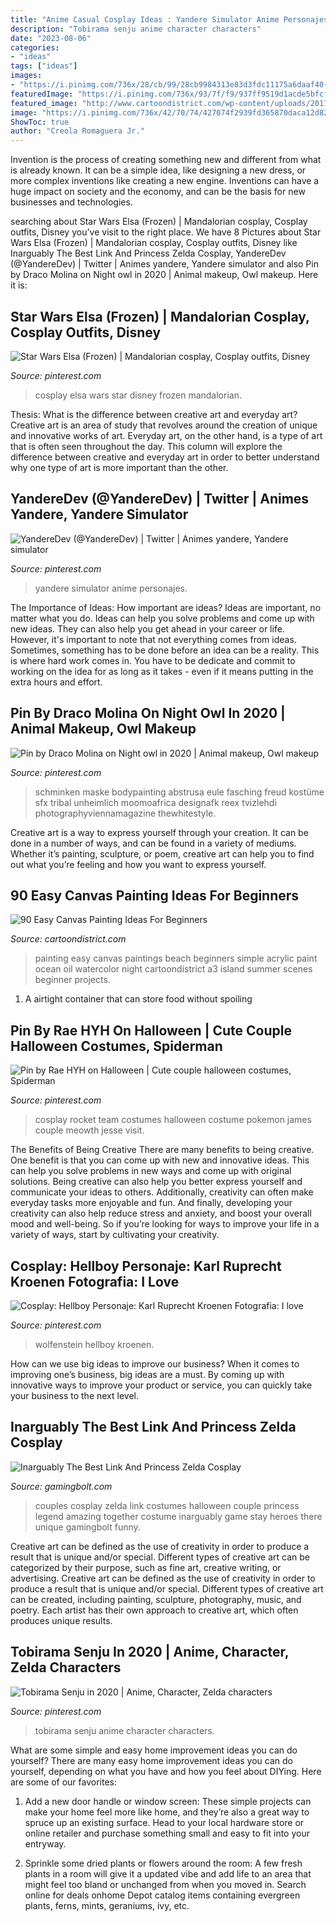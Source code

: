 ```yaml
---
title: "Anime Casual Cosplay Ideas : Yandere Simulator Anime Personajes"
description: "Tobirama senju anime character characters"
date: "2023-08-06"
categories:
- "ideas"
tags: ["ideas"]
images:
- "https://i.pinimg.com/736x/28/cb/99/28cb9984313e83d3fdc11175a6daaf40--yandere-simulator-twitter.jpg"
featuredImage: "https://i.pinimg.com/736x/93/7f/f9/937ff9519d1acde5bfcffc1219ff5dc8.jpg"
featured_image: "http://www.cartoondistrict.com/wp-content/uploads/2017/06/Easy-Canvas-Painting-Ideas-For-Beginners17-1.jpg"
image: "https://i.pinimg.com/736x/42/70/74/427074f2939fd365870daca12d82714e.jpg"
ShowToc: true
author: "Creola Romaguera Jr."
---
```



Invention is the process of creating something new and different from what is already known. It can be a simple idea, like designing a new dress, or more complex inventions like creating a new engine. Inventions can have a huge impact on society and the economy, and can be the basis for new businesses and technologies.

	

		
searching about Star Wars Elsa (Frozen) | Mandalorian cosplay, Cosplay outfits, Disney you've visit to the right place. We have 8 Pictures about Star Wars Elsa (Frozen) | Mandalorian cosplay, Cosplay outfits, Disney like Inarguably The Best Link And Princess Zelda Cosplay, YandereDev (@YandereDev) | Twitter | Animes yandere, Yandere simulator and also Pin by Draco Molina on Night owl in 2020 | Animal makeup, Owl makeup. Here it is:
		
    
## Star Wars Elsa (Frozen) | Mandalorian Cosplay, Cosplay Outfits, Disney

<img loading=lazy src="https://i.pinimg.com/736x/9e/70/62/9e70620218620193a24eead80682d250--mandalorian-armor-elsa-cosplay.jpg" onerror="this.onerror=null;this.src='https://tse1.mm.bing.net/th?id=OIP._RK9JJSw_MimC4_CUnOdjAHaLH&amp;pid=15.1';" alt="Star Wars Elsa (Frozen) | Mandalorian cosplay, Cosplay outfits, Disney">

_Source: pinterest.com_

>cosplay elsa wars star disney frozen mandalorian. 

	

Thesis: What is the difference between creative art and everyday art?
Creative art is an area of study that revolves around the creation of unique and innovative works of art. Everyday art, on the other hand, is a type of art that is often seen throughout the day. This column will explore the difference between creative and everyday art in order to better understand why one type of art is more important than the other.

    
## YandereDev (@YandereDev) | Twitter | Animes Yandere, Yandere Simulator

<img loading=lazy src="https://i.pinimg.com/736x/28/cb/99/28cb9984313e83d3fdc11175a6daaf40--yandere-simulator-twitter.jpg" onerror="this.onerror=null;this.src='https://tse1.mm.bing.net/th?id=OIP.Cb41XPscRAF-6f38FdE-mQHaJ4&amp;pid=15.1';" alt="YandereDev (@YandereDev) | Twitter | Animes yandere, Yandere simulator">

_Source: pinterest.com_

>yandere simulator anime personajes. 

	

The Importance of Ideas: How important are ideas?
Ideas are important, no matter what you do. Ideas can help you solve problems and come up with new ideas. They can also help you get ahead in your career or life.
However, it's important to note that not everything comes from ideas. Sometimes, something has to be done before an idea can be a reality. This is where hard work comes in. You have to be dedicate and commit to working on the idea for as long as it takes - even if it means putting in the extra hours and effort.

    
## Pin By Draco Molina On Night Owl In 2020 | Animal Makeup, Owl Makeup

<img loading=lazy src="https://i.pinimg.com/736x/6b/b3/08/6bb308e16db25fe7c6fa546856e15af7.jpg" onerror="this.onerror=null;this.src='https://tse4.mm.bing.net/th?id=OIP.qy5Mki52gbWOJrfiM3aFQQHaLE&amp;pid=15.1';" alt="Pin by Draco Molina on Night owl in 2020 | Animal makeup, Owl makeup">

_Source: pinterest.com_

>schminken maske bodypainting abstrusa eule fasching freud kostüme sfx tribal unheimlich moomoafrica designafk reex tvizlehdi photographyviennamagazine thewhitestyle. 

	

Creative art is a way to express yourself through your creation. It can be done in a number of ways, and can be found in a variety of mediums. Whether it’s painting, sculpture, or poem, creative art can help you to find out what you’re feeling and how you want to express yourself.

    
## 90 Easy Canvas Painting Ideas For Beginners

<img loading=lazy src="http://www.cartoondistrict.com/wp-content/uploads/2017/06/Easy-Canvas-Painting-Ideas-For-Beginners17-1.jpg" onerror="this.onerror=null;this.src='https://tse2.mm.bing.net/th?id=OIP.vvkeAUxQvgkUVSxEPgOckQHaJ4&amp;pid=15.1';" alt="90 Easy Canvas Painting Ideas For Beginners">

_Source: cartoondistrict.com_

>painting easy canvas paintings beach beginners simple acrylic paint ocean oil watercolor night cartoondistrict a3 island summer scenes beginner projects. 

	

1. A airtight container that can store food without spoiling 

    
## Pin By Rae HYH On Halloween | Cute Couple Halloween Costumes, Spiderman

<img loading=lazy src="https://i.pinimg.com/736x/ef/ac/49/efac4982bef0618df2fa040f570ca6dc.jpg" onerror="this.onerror=null;this.src='https://tse4.mm.bing.net/th?id=OIP.WSV9Upx8Sscc21p6iedaxAHaJ4&amp;pid=15.1';" alt="Pin by Rae HYH on Halloween | Cute couple halloween costumes, Spiderman">

_Source: pinterest.com_

>cosplay rocket team costumes halloween costume pokemon james couple meowth jesse visit. 

	

The Benefits of Being Creative
There are many benefits to being creative. One benefit is that you can come up with new and innovative ideas. This can help you solve problems in new ways and come up with original solutions. Being creative can also help you better express yourself and communicate your ideas to others. Additionally, creativity can often make everyday tasks more enjoyable and fun. And finally, developing your creativity can also help reduce stress and anxiety, and boost your overall mood and well-being. So if you’re looking for ways to improve your life in a variety of ways, start by cultivating your creativity.

    
## Cosplay: Hellboy Personaje: Karl Ruprecht Kroenen Fotografia: I Love

<img loading=lazy src="https://i.pinimg.com/736x/42/70/74/427074f2939fd365870daca12d82714e.jpg" onerror="this.onerror=null;this.src='https://tse3.mm.bing.net/th?id=OIP.UBzyEDXYFTWhSL0iAt4zCgHaLH&amp;pid=15.1';" alt="Cosplay: Hellboy Personaje: Karl Ruprecht Kroenen Fotografia: I love">

_Source: pinterest.com_

>wolfenstein hellboy kroenen. 

	

How can we use big ideas to improve our business?
When it comes to improving one’s business, big ideas are a must. By coming up with innovative ways to improve your product or service, you can quickly take your business to the next level.

    
## Inarguably The Best Link And Princess Zelda Cosplay

<img loading=lazy src="https://gamingbolt.com/wp-content/uploads/2013/01/270844_454611534550075_1308876203_n.jpg" onerror="this.onerror=null;this.src='https://tse2.mm.bing.net/th?id=OIP.VYzYqyYLPtnpiAeyN_E6XQHaKX&amp;pid=15.1';" alt="Inarguably The Best Link And Princess Zelda Cosplay">

_Source: gamingbolt.com_

>couples cosplay zelda link costumes halloween couple princess legend amazing together costume inarguably game stay heroes there unique gamingbolt funny. 

	

Creative art can be defined as the use of creativity in order to produce a result that is unique and/or special. Different types of creative art can be categorized by their purpose, such as fine art, creative writing, or advertising.
Creative art can be defined as the use of creativity in order to produce a result that is unique and/or special. Different types of creative art can be created, including painting, sculpture, photography, music, and poetry. Each artist has their own approach to creative art, which often produces unique results.

    
## Tobirama Senju In 2020 | Anime, Character, Zelda Characters

<img loading=lazy src="https://i.pinimg.com/736x/93/7f/f9/937ff9519d1acde5bfcffc1219ff5dc8.jpg" onerror="this.onerror=null;this.src='https://tse2.mm.bing.net/th?id=OIP.byLNOSeFqOXaeJ1AW_wZqAHaKX&amp;pid=15.1';" alt="Tobirama Senju in 2020 | Anime, Character, Zelda characters">

_Source: pinterest.com_

>tobirama senju anime character characters. 

	

What are some simple and easy home improvement ideas you can do yourself?
There are many easy home improvement ideas you can do yourself, depending on what you have and how you feel about DIYing. Here are some of our favorites:
1. Add a new door handle or window screen: These simple projects can make your home feel more like home, and they’re also a great way to spruce up an existing surface. Head to your local hardware store or online retailer and purchase something small and easy to fit into your entryway.

2. Sprinkle some dried plants or flowers around the room: A few fresh plants in a room will give it a updated vibe and add life to an area that might feel too bland or unchanged from when you moved in. Search online for deals onhome Depot catalog items containing evergreen plants, ferns, mints, geraniums, ivy, etc.

